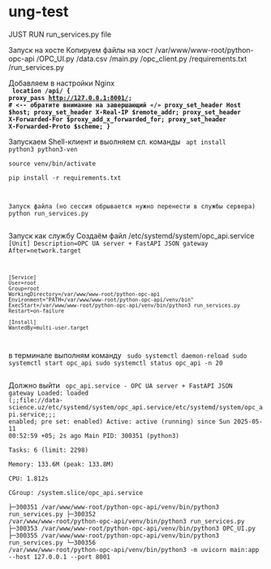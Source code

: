 # ung-test

JUST RUN run_services.py file

Запуск на хосте
Копируем файлы на хост
  /var/www/www-root/python-opc-api
    /OPC_UI.py
    /data.csv
    /main.py
    /opc_client.py
    /requirements.txt
    /run_services.py

Добавляем в настройки Nginx
<br>
<code>
<b>location /api/ {
        proxy_pass         http://127.0.0.1:8001/;    # <-- обратите внимание на завершающий «/»
        proxy_set_header   Host            $host;
        proxy_set_header   X-Real-IP       $remote_addr;
        proxy_set_header   X-Forwarded-For $proxy_add_x_forwarded_for;
        proxy_set_header   X-Forwarded-Proto $scheme;
    }
 </b> 
 </code>

 Запускаем Shell-клиент и выолняем сл. команды
  <code>
  apt install python3 python3-ven  
  source venv/bin/activate  
  pip install -r requirements.txt 

  Запуск файла (но сессия обрывается нужно перенести в службы сервера)
  python run_services.py     
  </code>

Запуск как службу
  Создаём файл /etc/systemd/system/opc_api.service 
<code>
      [Unit]
    Description=OPC UA server + FastAPI JSON gateway
    After=network.target
    
    [Service]
    User=root
    Group=root
    WorkingDirectory=/var/www/www-root/python-opc-api
    Environment="PATH=/var/www/www-root/python-opc-api/venv/bin"
    ExecStart=/var/www/www-root/python-opc-api/venv/bin/python3 run_services.py
    Restart=on-failure
    
    [Install]
    WantedBy=multi-user.target
</code>


  в терминале выполням команду
  <code>
  sudo systemctl daemon-reload
  sudo systemctl start opc_api 
  sudo systemctl status opc_api -n 20   
</code>

  Должно выйти 
  <code>
   opc_api.service - OPC UA server + FastAPI JSON gateway
     Loaded: loaded (;;file://data-science.uz/etc/systemd/system/opc_api.service/etc/systemd/system/opc_api.service;;; enabled; pre
set: enabled)
     Active: active (running) since Sun 2025-05-11 00:52:59 +05; 2s ago
   Main PID: 300351 (python3)                                                                                                      
      Tasks: 6 (limit: 2298)                                                                                                       
     Memory: 133.6M (peak: 133.8M)                                                                                                 
        CPU: 1.812s                                                                                                                
     CGroup: /system.slice/opc_api.service                                                                                         
             ├─300351 /var/www/www-root/python-opc-api/venv/bin/python3 run_services.py
             ├─300352 /var/www/www-root/python-opc-api/venv/bin/python3 run_services.py
             ├─300353 /var/www/www-root/python-opc-api/venv/bin/python3 OPC_UI.py
             ├─300355 /var/www/www-root/python-opc-api/venv/bin/python3 run_services.py
             └─300356 /var/www/www-root/python-opc-api/venv/bin/python3 -m uvicorn main:app --host 127.0.0.1 --port 8001
</code>
